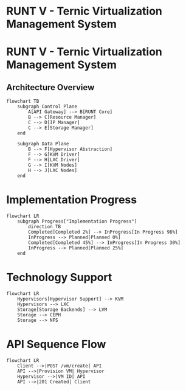 # RUNT V - Ternic Virtualization Management System

# RUNT V - Ternic Virtualization Management System

## Architecture Overview
```mermaid
flowchart TB
    subgraph Control Plane
        A[API Gateway] --> B[RUNT Core]
        B --> C[Resource Manager]
        C --> D[IP Manager]
        C --> E[Storage Manager]
    end
    
    subgraph Data Plane
        B --> F[Hypervisor Abstraction]
        F --> G[KVM Driver]
        F --> H[LXC Driver]
        G --> I[KVM Nodes]
        H --> J[LXC Nodes]
    end
```

# Implementation Progress

```mermaid
flowchart LR
    subgraph Progress["Implementation Progress"]
        direction TB
        Completed[Completed 2%] --> InProgress[In Progress 98%]
        InProgress --> Planned[Planned 0%]
        Completed[Completed 45%] --> InProgress[In Progress 30%]
        InProgress --> Planned[Planned 25%]
    end
```

# Technology Support

```mermaid
flowchart LR
    Hypervisors[Hypervisor Support] --> KVM
    Hypervisors --> LXC
    Storage[Storage Backends] --> LVM
    Storage --> CEPH
    Storage --> NFS
```

# API Sequence Flow


```mermaid
flowchart LR
    Client -->|POST /vm/create| API
    API -->|Provision VM| Hypervisor
    Hypervisor -->|VM ID| API
    API -->|201 Created| Client
```
